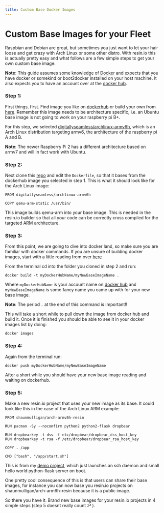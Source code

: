 ```yaml
---
title: Custom Base Docker Images
---
```


# Custom Base Images for your Fleet

Raspbian and Debian are great, but sometimes you just want to let your hair loose and get crazy with Arch Linux or some other distro. With resin.io this is actually pretty easy and what follows are a few simple steps to get your own custom base image.

__Note:__ This guide assumes some knowledge of [Docker][docker] and expects that you have docker or somekind or boot2docker installed on your host machine. It also expects you to have an account over at the [docker hub][dockerhub-link].

### Step 1:
First things, first. Find image you like on [dockerhub][dockerhub-link] or build your own from [here][resin-docker-blog]. Remember this image needs to be architecture specific, i.e. an Ubuntu base image is not going to work on your raspberry pi B+.

For this step, we selected [digitallyseamless/archlinux-armv6h][rpi-archlinux-link], which is an Arch Linux distribution targeting armv6, the architecture of the raspberry pi A and B.

__Note:__ The newer Raspberry Pi 2 has a different architecture based on armv7 and will in fact work with Ubuntu.

### Step 2:
Next clone this [repo][docker-custom-base-os-repo] and edit the `Dockerfile`, so that it bases from the dockerhub image you selected in step 1.
This is what it should look like for the Arch Linux image:
```
FROM digitallyseamless/archlinux-armv6h

COPY qemu-arm-static /usr/bin/
```

This image builds qemu-arm into your base image. This is needed in the resin.io builder so that all your code can be correctly cross compiled for the targeted ARM architecture.

### Step 3:
From this point, we are going to dive into docker land, so make sure you are familiar with docker commands. If you are unsure of building docker images, start with a little reading from over [here][docker-create-images-link]

From the terminal cd into the folder you cloned in step 2 and run:
```
docker build -t myDockerHubName/myNewBaseImageName .
```
Where `myDockerHubName` is your account name on [docker hub][dockerhub-link] and `myNewBaseImageName` is some fancy name you came up with for your new base image.

__Note:__ The period `.` at the end of this command is important!!

This will take a short while to pull down the image from docker hub and build it. Once it is finished you should be able to see it in your docker images list by doing:
```
docker images
```


### Step 4:
Again from the terminal run:
```
docker push myDockerHubName/myNewBaseImageName
```

After a short while you should have your new base image reading and waiting on dockerhub.

### Step 5:
Make a new resin.io project that uses your new image as its base. It could look like this in the case of the Arch Linux ARM example:
```
FROM shaunmulligan/arch-armv6h-resin

RUN pacman -Sy --noconfirm python2 python2-flask dropbear

RUN dropbearkey -t dss -f etc/dropbear/dropbear_dss_host_key
RUN dropbearkey -t rsa -f /etc/dropbear/dropbear_rsa_host_key

COPY . /app

CMD ["bash", "/app/start.sh"]
```

This is from my [demo project][example-archlinux], which just launches an ssh daemon and small hello world python-flask server on boot.

One pretty cool consequence of this is that users can share their base images, for instance you can now base you resin.io projects on shaunmulligan/arch-arm6h-resin because it is a public image.

So there you have it. Brand new base images for your resin.io projects in 4 simple steps (step 5 doesnt really count :P ).

[docker]:https://www.docker.com/
[dockerfile]:https://docs.docker.com/reference/builder/
[docker-registry]:https://registry.hub.docker.com/u/resin/rpi-raspbian/tags/manage/
[resin-docker-blog]:https://resin.io/blog/docker-on-raspberry-pi/
[dockerhub-link]:https://registry.hub.docker.com/search?q=rpi
[rpi-archlinux-link]:https://registry.hub.docker.com/u/digitallyseamless/archlinux-armv6h/
[docker-custom-base-os-repo]:https://github.com/nghiant2710/base-os-image-example
[docker-create-images-link]:https://docs.docker.com/userguide/dockerimages/#creating-our-own-images
[example-archlinux]:https://github.com/shaunmulligan/resin-archlinux-rpi
